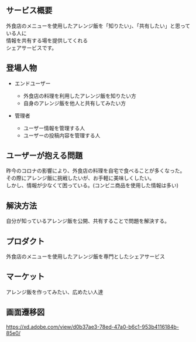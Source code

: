 ## サービス概要
外食店のメニューを使用したアレンジ飯を「知りたい」、「共有したい」と思っている人に<br>
情報を共有する場を提供してくれる<br>
シェアサービスです。
## 登場人物
- エンドユーザー
  - 外食店の料理を利用したアレンジ飯を知りたい方
  - 自身のアレンジ飯を他人と共有してみたい方

- 管理者
  - ユーザー情報を管理する人
  - ユーザーの投稿内容を管理する人

## ユーザーが抱える問題
昨今のコロナの影響により、外食店の料理を自宅で食べることが多くなった。<br>
その際にアレンジ飯に挑戦したいが、お手軽に美味しくしたい。<br>
しかし、情報が少なくて困っている。(コンビニ商品を使用した情報は多い)

## 解決方法
自分が知っているアレンジ飯を公開、共有することで問題を解決する。

## プロダクト
外食店のメニューを使用したアレンジ飯を専門としたシェアサービス

## マーケット
アレンジ飯を作ってみたい、広めたい人達

## 画面遷移図
https://xd.adobe.com/view/d0b37ae3-78ed-47a0-b6c1-953b4116184b-85e0/